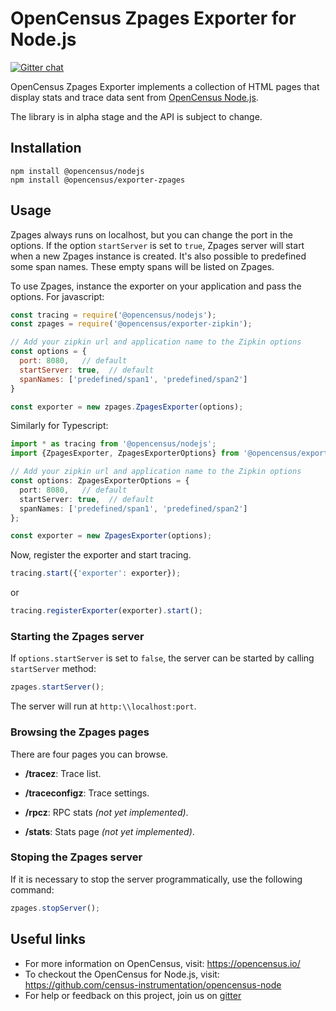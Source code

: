 # OpenCensus Zpages Exporter for Node.js
[![Gitter chat][gitter-image]][gitter-url]

OpenCensus Zpages Exporter implements a collection of HTML pages that display stats and trace data sent from [OpenCensus Node.js](https://github.com/census-instrumentation/opencensus-node).

The library is in alpha stage and the API is subject to change.

## Installation

```node
npm install @opencensus/nodejs
npm install @opencensus/exporter-zpages
```

## Usage

Zpages always runs on localhost, but you can change the port in the options. If the option `startServer` is set to `true`, Zpages server will start when a new Zpages instance is created. It's also possible to predefined some span names. These empty spans will be listed on Zpages.

To use Zpages, instance the exporter on your application and pass the options. For javascript:

```javascript
const tracing = require('@opencensus/nodejs');
const zpages = require('@opencensus/exporter-zipkin');

// Add your zipkin url and application name to the Zipkin options
const options = {
  port: 8080,   // default
  startServer: true,  // default
  spanNames: ['predefined/span1', 'predefined/span2']
}

const exporter = new zpages.ZpagesExporter(options);
```

Similarly for Typescript:

```typescript
import * as tracing from '@opencensus/nodejs';
import {ZpagesExporter, ZpagesExporterOptions} from '@opencensus/exporter-zpages';

// Add your zipkin url and application name to the Zipkin options
const options: ZpagesExporterOptions = {
  port: 8080,   // default
  startServer: true,  // default
  spanNames: ['predefined/span1', 'predefined/span2']
};

const exporter = new ZpagesExporter(options);
```

Now, register the exporter and start tracing.

```javascript
tracing.start({'exporter': exporter});
```

or

```javascript
tracing.registerExporter(exporter).start();
```

### Starting the Zpages server

If `options.startServer` is set to `false`, the server can be started by calling `startServer` method:

```typescript
zpages.startServer();
```

The server will run at `http:\\localhost:port`.

### Browsing the Zpages pages

There are four pages you can browse.

- **/tracez**: Trace list.

- **/traceconfigz**: Trace settings.

- **/rpcz**: RPC stats *(not yet implemented)*.

- **/stats**: Stats page *(not yet implemented)*.

### Stoping the Zpages server

If it is necessary to stop the server programmatically, use the following command:

```typescript
zpages.stopServer();
```

## Useful links
- For more information on OpenCensus, visit: <https://opencensus.io/>
- To checkout the OpenCensus for Node.js, visit: <https://github.com/census-instrumentation/opencensus-node>
- For help or feedback on this project, join us on [gitter](https://gitter.im/census-instrumentation/Lobby)

[gitter-image]: https://badges.gitter.im/census-instrumentation/lobby.svg
[gitter-url]: https://gitter.im/census-instrumentation/lobby?utm_source=badge&utm_medium=badge&utm_campaign=pr-badge&utm_content=badge

